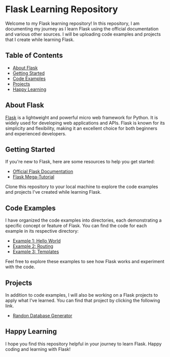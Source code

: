 # Flask Learning Repository

Welcome to my Flask learning repository! In this repository, I am documenting my journey as I learn Flask using the official documentation and various other sources. I will be uploading code examples and projects that I create while learning Flask.

## Table of Contents
- [About Flask](#about-flask)
- [Getting Started](#getting-started)
- [Code Examples](#code-examples)
- [Projects](#projects)
- [Happy Learning](#happy-learning)

## About Flask

[Flask](https://flask.palletsprojects.com/) is a lightweight and powerful micro web framework for Python. It is widely used for developing web applications and APIs. Flask is known for its simplicity and flexibility, making it an excellent choice for both beginners and experienced developers.

## Getting Started

If you're new to Flask, here are some resources to help you get started:

- [Official Flask Documentation](https://flask.palletsprojects.com/en/2.3.x/)
- [Flask Mega-Tutorial](https://blog.miguelgrinberg.com/post/the-flask-mega-tutorial-part-i-hello-world)

Clone this repository to your local machine to explore the code examples and projects I've created while learning Flask.

## Code Examples

I have organized the code examples into directories, each demonstrating a specific concept or feature of Flask. You can find the code for each example in its respective directory:

- [Example 1: Hello World](example1_hello_world/)
- [Example 2: Routing](example2_routing/)
- [Example 3: Templates](example3_templates/)

Feel free to explore these examples to see how Flask works and experiment with the code.

## Projects

In addition to code examples, I will also be working on a Flask projects to apply what I've learned. You can find that project by clicking the following link.

- [Randon Database Generator ](projects/project1_todo_list/)


## Happy Learning

I hope you find this repository helpful in your journey to learn Flask. Happy coding and learning with Flask!
